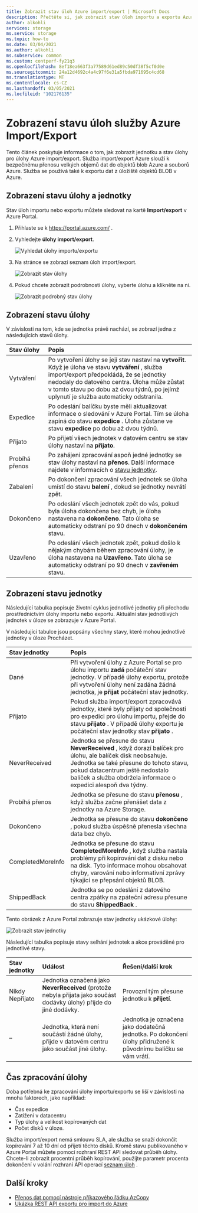 ```yaml
---
title: Zobrazit stav úloh Azure import/export | Microsoft Docs
description: Přečtěte si, jak zobrazit stav úloh importu a exportu Azure a použitých jednotek. Seznamte se s faktory, které mají vliv na to, jak dlouho trvá zpracování úlohy.
author: alkohli
services: storage
ms.service: storage
ms.topic: how-to
ms.date: 03/04/2021
ms.author: alkohli
ms.subservice: common
ms.custom: contperf-fy21q3
ms.openlocfilehash: 8ef18ea663f3a77589d61ed89c50df38f5cf0d0e
ms.sourcegitcommit: 24a12d4692c4a4c97f6e31a5fbda971695c4cd68
ms.translationtype: MT
ms.contentlocale: cs-CZ
ms.lasthandoff: 03/05/2021
ms.locfileid: "102176135"
---
```

# <a name="view-the-status-of-azure-importexport-jobs"></a>Zobrazení stavu úloh služby Azure Import/Export

Tento článek poskytuje informace o tom, jak zobrazit jednotku a stav úlohy pro úlohy Azure import/export. Služba import/export Azure slouží k bezpečnému přenosu velkých objemů dat do objektů blob Azure a souborů Azure. Služba se používá také k exportu dat z úložiště objektů BLOB v Azure.  

## <a name="view-job-and-drive-status"></a>Zobrazení stavu úlohy a jednotky
Stav úloh importu nebo exportu můžete sledovat na kartě **Import/export** v Azure Portal.
1. Přihlaste se k https://portal.azure.com/ .
2. Vyhledejte **úlohy import/export**.

    ![Vyhledat úlohy importu/exportu](./media/storage-import-export-view-drive-status/open-import-export-tab.png)

 3. Na stránce se zobrazí seznam úloh import/export.

    ![Zobrazit stav úlohy](./media/storage-import-export-view-drive-status/job-state.png)

4. Pokud chcete zobrazit podrobnosti úlohy, vyberte úlohu a klikněte na ni.

   ![Zobrazit podrobný stav úlohy](./media/storage-import-export-view-drive-status/job-detail.png)
  
## <a name="view-job-status"></a>Zobrazení stavu úlohy

V závislosti na tom, kde se jednotka právě nachází, se zobrazí jedna z následujících stavů úlohy.

| Stav úlohy | Popis |
|:--- |:--- |
| Vytváření | Po vytvoření úlohy se její stav nastaví na **vytvořit**. Když je úloha ve stavu **vytváření** , služba import/export předpokládá, že se jednotky nedodaly do datového centra. Úloha může zůstat v tomto stavu po dobu až dvou týdnů, po jejímž uplynutí je služba automaticky odstranila. |
| Expedice | Po odeslání balíčku byste měli aktualizovat informace o sledování v Azure Portal.  Tím se úloha zapíná do stavu **expedice** . Úloha zůstane ve stavu **expedice** po dobu až dvou týdnů. 
| Přijato | Po přijetí všech jednotek v datovém centru se stav úlohy nastaví na **přijato**. |
| Probíhá přenos | Po zahájení zpracování aspoň jedné jednotky se stav úlohy nastaví na **přenos**. Další informace najdete v informacích o [stavu jednotky](#view-drive-status). |
| Zabalení | Po dokončení zpracování všech jednotek se úloha umístí do stavu **balení** , dokud se jednotky nevrátí zpět. |
| Dokončeno | Po odeslání všech jednotek zpět do vás, pokud byla úloha dokončena bez chyb, je úloha nastavena na **dokončeno**. Tato úloha se automaticky odstraní po 90 dnech v **dokončeném** stavu. |
| Uzavřeno | Po odeslání všech jednotek zpět, pokud došlo k nějakým chybám během zpracování úlohy, je úloha nastavena na **Uzavřeno**. Tato úloha se automaticky odstraní po 90 dnech v **zavřeném** stavu. |

## <a name="view-drive-status"></a>Zobrazení stavu jednotky

Následující tabulka popisuje životní cyklus jednotlivé jednotky při přechodu prostřednictvím úlohy importu nebo exportu. Aktuální stav jednotlivých jednotek v úloze se zobrazuje v Azure Portal.

V následující tabulce jsou popsány všechny stavy, které mohou jednotlivé jednotky v úloze Procházet.

| Stav jednotky | Popis |
|:--- |:--- |
| Dané | Při vytvoření úlohy z Azure Portal se pro úlohu importu **zadá** počáteční stav jednotky. V případě úlohy exportu, protože při vytvoření úlohy není zadána žádná jednotka, je **přijat** počáteční stav jednotky. |
| Přijato | Pokud služba import/export zpracovává jednotky, které byly přijaty od společnosti pro expedici pro úlohu importu, přejde do stavu **přijato** . V případě úlohy exportu je počáteční stav jednotky stav **přijato** . |
| NeverReceived | Jednotka se přesune do stavu **NeverReceived** , když dorazí balíček pro úlohu, ale balíček disk neobsahuje. Jednotka se také přesune do tohoto stavu, pokud datacentrum ještě nedostalo balíček a služba obdržela informace o expedici alespoň dva týdny. |
| Probíhá přenos | Jednotka se přesune do stavu **přenosu** , když služba začne přenášet data z jednotky na Azure Storage. |
| Dokončeno | Jednotka se přesune do stavu **dokončeno** , pokud služba úspěšně přenesla všechna data bez chyb.
| CompletedMoreInfo | Jednotka se přesune do stavu **CompletedMoreInfo** , když služba nastala problémy při kopírování dat z disku nebo na disk. Tyto informace mohou obsahovat chyby, varování nebo informativní zprávy týkající se přepsání objektů BLOB.
| ShippedBack | Jednotka se po odeslání z datového centra zpátky na zpáteční adresu přesune do stavu **ShippedBack** . |

Tento obrázek z Azure Portal zobrazuje stav jednotky ukázkové úlohy:

![Zobrazit stav jednotky](./media/storage-import-export-view-drive-status/drive-state.png)

Následující tabulka popisuje stavy selhání jednotek a akce prováděné pro jednotlivé stavy.

| Stav jednotky | Událost | Řešení/další krok |
|:--- |:--- |:--- |
| Nikdy Nepřijato | Jednotka označená jako **NeverReceived** (protože nebyla přijata jako součást dodávky úlohy) přijde do jiné dodávky. | Provozní tým přesune jednotku k **přijetí**. |
| – | Jednotka, která není součástí žádné úlohy, přijde v datovém centru jako součást jiné úlohy. | Jednotka je označena jako dodatečná jednotka. Po dokončení úlohy přidružené k původnímu balíčku se vám vrátí. |

## <a name="time-to-process-job"></a>Čas zpracování úlohy
Doba potřebná ke zpracování úlohy importu/exportu se liší v závislosti na mnoha faktorech, jako například:

-  Čas expedice
-  Zatížení v datacentru
-  Typ úlohy a velikost kopírovaných dat
-  Počet disků v úloze. 

Služba import/export nemá smlouvu SLA, ale služba se snaží dokončit kopírování 7 až 10 dní od přijetí těchto disků. Kromě stavu publikovaného v Azure Portal můžete pomocí rozhraní REST API sledovat průběh úlohy. Chcete-li zobrazit procentní průběh kopírování, použijte parametr procenta dokončení v volání rozhraní API operací [seznam úloh](/previous-versions/azure/dn529083(v=azure.100)) .


## <a name="next-steps"></a>Další kroky

* [Přenos dat pomocí nástroje příkazového řádku AzCopy](../storage/common/storage-use-azcopy-v10.md)
* [Ukázka REST API exportu pro import do Azure](https://github.com/Azure-Samples/storage-dotnet-import-export-job-management/)